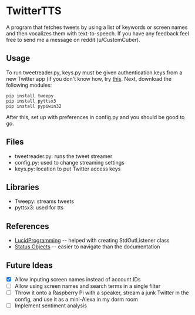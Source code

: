# TwitterTTS
A program that fetches tweets by using a list of keywords or screen names and then vocalizes them with text-to-speech. If you have any feedback feel free to send me a message on reddit (u/CustomCuber).

## Usage
To run tweetreader.py, keys.py must be given authentication keys from a new Twitter app (if you don't know how, try [this](https://projects.raspberrypi.org/en/projects/getting-started-with-the-twitter-api). Next, download the following modules:
```
pip install tweepy
pip install pyttsx3
pip install pypiwin32
```
After this, set up with preferences in config.py and you should be good to go.

## Files
* tweetreader.py: runs the tweet streamer
* config.py: used to change streaming settings
* keys.py: location to put Twitter access keys

## Libraries
* Tweepy: streams tweets
* pyttsx3: used for tts

## References
* [LucidProgramming](https://www.youtube.com/watch?v=wlnx-7cm4Gg) -- helped with creating StdOutListener class
* [Status Objects](https://gist.github.com/dev-techmoe/ef676cdd03ac47ac503e856282077bf2) -- easier to navigate than the documentation

## Future Ideas
- [x] Allow inputing screen names instead of account IDs
- [ ] Allow using screen names and search terms in a single filter
- [ ] Throw it onto a Raspberry Pi with a speaker, stream a junk Twitter in the config, and use it as a mini-Alexa in my dorm room
- [ ] Implement sentiment analysis
